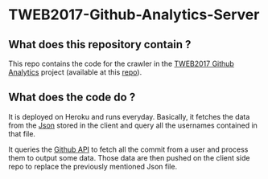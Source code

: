 # TWEB2017-Github-Analytics-Server

## What does this repository contain ?
This repo contains the code for the crawler in the 
[TWEB2017 Github Analytics](https://rhod3.github.io/TWEB2017-Github-Analytics/ "TWEB2017 Github Analytics") project (available at this [repo](https://github.com/Rhod3/TWEB2017-Github-Analytics)).

## What does the code do ?
It is deployed on Heroku and runs everyday. Basically, it fetches the data from the [Json](https://github.com/Rhod3/TWEB2017-Github-Analytics/blob/master/docs/data/data.json) stored in the client and query all the usernames contained in that file.

It queries the [Github API](https://developer.github.com/v3/) to fetch all the commit from a user and process them to output some data. Those data are then pushed on the client side repo to replace the previously mentioned Json file.